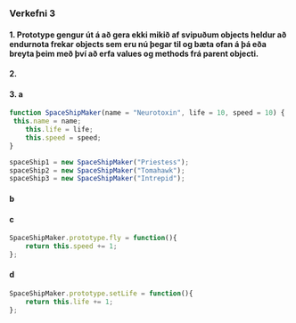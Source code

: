 ### Verkefni 3 
#### 1. Prototype gengur út á að gera ekki mikið af svipuðum objects heldur að endurnota frekar objects sem eru nú þegar til og bæta ofan á þá eða breyta þeim með því að erfa values og methods frá parent objecti. 
#### 2.
#### 3. a
```javascript
function SpaceShipMaker(name = "Neurotoxin", life = 10, speed = 10) {   
 this.name = name;
	this.life = life;
	this.speed = speed;
}

spaceShip1 = new SpaceShipMaker("Priestess");
spaceShip2 = new SpaceShipMaker("Tomahawk");
spaceShip3 = new SpaceShipMaker("Intrepid");
```
#### b
#### c
```javascript
SpaceShipMaker.prototype.fly = function(){
	return this.speed += 1;
};
```
#### d
```javascript
SpaceShipMaker.prototype.setLife = function(){
	return this.life += 1;
};
```
